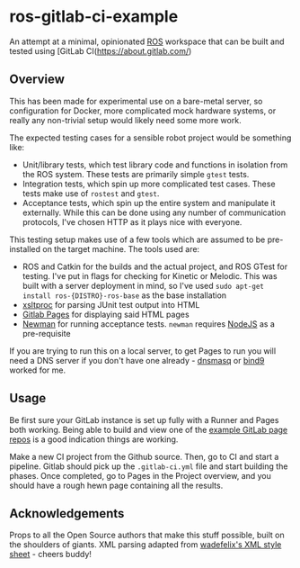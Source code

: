 # ros-gitlab-ci-example
An attempt at a minimal, opinionated [ROS](www.ros.org) workspace that can be built and tested using [GitLab CI(https://about.gitlab.com/)

## Overview
This has been made for experimental use on a bare-metal server, so configuration for Docker, more complicated mock hardware systems, or really any non-trivial setup would likely need some more work. 

The expected testing cases for a sensible robot project would be something like:

- Unit/library tests, which test library code and functions in isolation from the ROS system. These tests are primarily simple `gtest` tests.
- Integration tests, which spin up more complicated test cases. These tests make use of `rostest` and `gtest`.
- Acceptance tests, which spin up the entire system and manipulate it externally. While this can be done using any number of communication protocols, I've chosen HTTP as it plays nice with everyone. 

This testing setup makes use of a few tools which are assumed to be pre-installed on the target machine. The tools used are:

- ROS and Catkin for the builds and the actual project, and ROS GTest for testing. I've put in flags for checking for Kinetic or Melodic. This was built with a server deployment in mind, so I've used `sudo apt-get install ros-{DISTRO}-ros-base` as the base installation
- [xsltproc](http://xmlsoft.org/XSLT/xsltproc.html) for parsing JUnit test output into HTML
- [Gitlab Pages](https://about.gitlab.com/features/pages/) for displaying said HTML pages
- [Newman](https://www.npmjs.com/package/newman) for running acceptance tests. `newman` requires [NodeJS](https://nodejs.org/) as a pre-requisite

If you are trying to run this on a local server, to get Pages to run you will need a DNS server if you don't have one already - [dnsmasq](www.thekelleys.org.uk/dnsmasq/doc.html) or [bind9](https://www.isc.org/downloads/bind/) worked for me.

## Usage
Be first sure your GitLab instance is set up fully with a Runner and Pages both working. Being able to build and view one of the [example GitLab page repos](https://gitlab.com/pages) is a good indication things are working.

Make a new CI project from the Github source. Then, go to CI and start a pipeline. Gitlab should pick up the `.gitlab-ci.yml` file and start building the phases. Once completed, go to Pages in the Project overview, and you should have a rough hewn page containing all the results. 

## Acknowledgements
Props to all the Open Source authors that make this stuff possible, built on the shoulders of giants. 
XML parsing adapted from [wadefelix's XML style sheet](https://github.com/wadefelix/gtxslt) - cheers buddy!